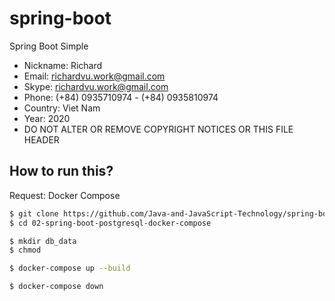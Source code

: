# spring-boot
Spring Boot Simple

 * Nickname: Richard
 * Email: richardvu.work@gmail.com
 * Skype: richardvu.work@gmail.com
 * Phone: (+84) 0935710974 - (+84) 0935810974
 * Country: Viet Nam
 * Year: 2020
 * DO NOT ALTER OR REMOVE COPYRIGHT NOTICES OR THIS FILE HEADER

## How to run this?
Request: Docker Compose 

```bash
$ git clone https://github.com/Java-and-JavaScript-Technology/spring-boot.git
$ cd 02-spring-boot-postgresql-docker-compose

$ mkdir db_data
$ chmod

$ docker-compose up --build

$ docker-compose down
